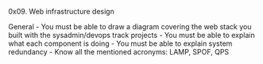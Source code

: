 0x09. Web infrastructure design

General
	- You must be able to draw a diagram covering the web stack you built with the sysadmin/devops track projects
	- You must be able to explain what each component is doing
	- You must be able to explain system redundancy
	- Know all the mentioned acronyms: LAMP, SPOF, QPS

